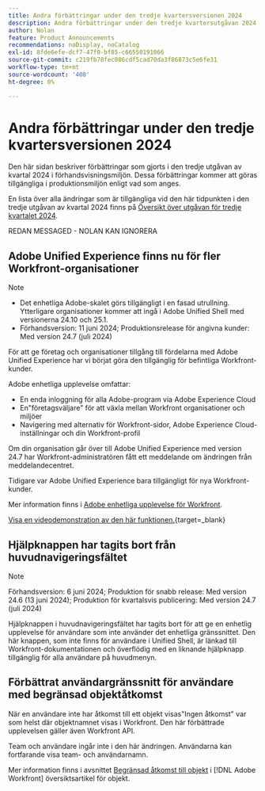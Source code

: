 ```yaml
---
title: Andra förbättringar under den tredje kvartersversionen 2024
description: Andra förbättringar under den tredje kvartersutgåvan 2024
author: Nolan
feature: Product Announcements
recommendations: noDisplay, noCatalog
exl-id: 8fde6efe-dcf7-47f0-bf85-c66550191066
source-git-commit: c219fb78fec086cdf5cad70da3f86873c5e6fe31
workflow-type: tm+mt
source-wordcount: '408'
ht-degree: 0%

---
```


# Andra förbättringar under den tredje kvartersversionen 2024

Den här sidan beskriver förbättringar som gjorts i den tredje utgåvan av kvartal 2024 i förhandsvisningsmiljön. Dessa förbättringar kommer att göras tillgängliga i produktionsmiljön enligt vad som anges.

En lista över alla ändringar som är tillgängliga vid den här tidpunkten i den tredje utgåvan av kvartal 2024 finns på [Översikt över utgåvan för tredje kvartalet 2024](/help/quicksilver/product-announcements/product-releases/24-q3-release-activity/24-q3-release-overview.md).

REDAN MESSAGED - NOLAN KAN IGNORERA

## Adobe Unified Experience finns nu för fler Workfront-organisationer

>[!NOTE]
>
>* Det enhetliga Adobe-skalet görs tillgängligt i en fasad utrullning. Ytterligare organisationer kommer att ingå i Adobe Unified Shell med versionerna 24.10 och 25.1.
>* Förhandsversion: 11 juni 2024; Produktionsrelease för angivna kunder: Med version 24.7 (juli 2024)

För att ge företag och organisationer tillgång till fördelarna med Adobe Unified Experience har vi börjat göra den tillgänglig för befintliga Workfront-kunder.

Adobe enhetliga upplevelse omfattar:

* En enda inloggning för alla Adobe-program via Adobe Experience Cloud
* En&quot;företagsväljare&quot; för att växla mellan Workfront organisationer och miljöer
* Navigering med alternativ för Workfront-sidor, Adobe Experience Cloud-inställningar och din Workfront-profil

Om din organisation går över till Adobe Unified Experience med version 24.7 har Workfront-administratören fått ett meddelande om ändringen från meddelandecentret.

Tidigare var Adobe Unified Experience bara tillgängligt för nya Workfront-kunder.

Mer information finns i [Adobe enhetliga upplevelse för Workfront](/help/quicksilver/workfront-basics/navigate-workfront/workfront-navigation/adobe-unified-experience.md).

[Visa en videodemonstration av den här funktionen.](https://video.tv.adobe.com/v/3412388/){target=_blank}

## Hjälpknappen har tagits bort från huvudnavigeringsfältet

>[!NOTE]
>
>Förhandsversion: 6 juni 2024; Produktion för snabb release: Med version 24.6 (13 juni 2024); Produktion för kvartalsvis publicering: Med version 24.7 (juli 2024)

Hjälpknappen i huvudnavigeringsfältet har tagits bort för att ge en enhetlig upplevelse för användare som inte använder det enhetliga gränssnittet. Den här knappen, som inte finns för användare i Unified Shell, är länkad till Workfront-dokumentationen och överflödig med en liknande hjälpknapp tillgänglig för alla användare på huvudmenyn.

## Förbättrat användargränssnitt för användare med begränsad objektåtkomst

När en användare inte har åtkomst till ett objekt visas&quot;Ingen åtkomst&quot; var som helst där objektnamnet visas i Workfront. Den här förbättrade upplevelsen gäller även Workfront API.

Team och användare ingår inte i den här ändringen. Användarna kan fortfarande visa team- och användarnamn.

Mer information finns i avsnittet [Begränsad åtkomst till objekt](/help/quicksilver/workfront-basics/navigate-workfront/workfront-navigation/understand-objects.md#restricted-access-to-objects) i [!DNL Adobe Workfront] översiktsartikel för objekt.
